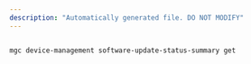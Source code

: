 ```yaml
---
description: "Automatically generated file. DO NOT MODIFY"
---
```


```cli

mgc device-management software-update-status-summary get

```